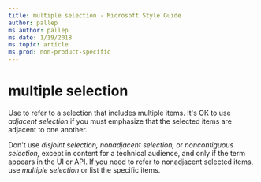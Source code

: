 ```yaml
---
title: multiple selection - Microsoft Style Guide
author: pallep
ms.author: pallep
ms.date: 1/19/2018
ms.topic: article
ms.prod: non-product-specific
---
```


# multiple selection

Use to refer to a selection that includes multiple items. It's OK to use *adjacent selection* if you must emphasize that the selected items are adjacent to one another.

Don't use *disjoint selection,* *nonadjacent selection,* or *noncontiguous selection,*
except in content for a technical audience, and only if the term
appears in the UI or API. If you need to refer to nonadjacent selected
items, use *multiple selection* or list the specific items. 
